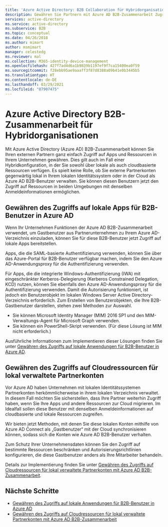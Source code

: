 ```yaml
---
title: 'Azure Active Directory: B2B Collaboration für Hybridorganisationen'
description: Gewähren Sie Partnern mit Azure AD B2B-Zusammenarbeit Zugriff auf lokale und cloudbasierte Ressourcen.
services: active-directory
ms.service: active-directory
ms.subservice: B2B
ms.topic: conceptual
ms.date: 04/26/2018
ms.author: mimart
author: msmimart
manager: celestedg
ms.reviewer: mal
ms.collection: M365-identity-device-management
ms.openlocfilehash: 427f7ad4d6a1b9839b1197ef9f7ca15400ea0f59
ms.sourcegitcommit: f28ebb95ae9aaaff3f87d8388a09b41e0b3445b5
ms.translationtype: HT
ms.contentlocale: de-DE
ms.lasthandoff: 03/29/2021
ms.locfileid: "87907475"
---
```

# <a name="azure-active-directory-b2b-collaboration-for-hybrid-organizations"></a>Azure Active Directory B2B-Zusammenarbeit für Hybridorganisationen

Mit Azure Active Directory (Azure AD) B2B-Zusammenarbeit können Sie Ihren externen Partnern ganz einfach Zugriff auf Apps und Ressourcen in Ihrem Unternehmen gewähren. Dies gilt auch im Fall einer Hybridkonfiguration, in der Sie sowohl über lokale als auch cloudbasierte Ressourcen verfügen. Es spielt keine Rolle, ob Sie externe Partnerkonten gegenwärtig lokal in Ihrem lokalen Identitätssystem oder in der Cloud als Azure AD B2B-Benutzer verwalten. Sie können diesen Benutzern jetzt den Zugriff auf Ressourcen in beiden Umgebungen mit denselben Anmeldeinformationen ermöglichen.

## <a name="grant-b2b-users-in-azure-ad-access-to-your-on-premises-apps"></a>Gewähren des Zugriffs auf lokale Apps für B2B-Benutzer in Azure AD

Wenn Ihr Unternehmen Funktionen der Azure AD B2B-Zusammenarbeit verwendet, um Gastbenutzer aus Partnerunternehmen zu Ihrem Azure AD-Verzeichnis einzuladen, können Sie für diese B2B-Benutzer jetzt Zugriff auf lokale Apps bereitstellen.

Apps, die die SAML-basierte Authentifizierung verwenden, können Sie über das Azure-Portal für B2B-Benutzer verfügbar machen, indem Sie den Azure AD-Anwendungsproxy für die Authentifizierung verwenden.

Für Apps, die die integrierte Windows-Authentifizierung (IWA) mit eingeschränkter Kerberos-Delegierung (Kerberos Constrained Delegation, KCD) nutzen, können Sie ebenfalls den Azure AD-Anwendungsproxy für die Authentifizierung verwenden. Damit die Autorisierung funktioniert, ist jedoch ein Benutzerobjekt im lokalen Windows Server Active Directory-Verzeichnis erforderlich. Zum Erstellen von Benutzerobjekten, die Ihre B2B-Gastbenutzer darstellen, stehen zwei Methoden zur Auswahl.

- Sie können Microsoft Identity Manager (MIM) 2016 SP1 und den MIM-Verwaltungs-Agent für Microsoft Graph verwenden.
- Sie können ein PowerShell-Skript verwenden. (Für diese Lösung ist MIM nicht erforderlich.)

Ausführliche Informationen zum Implementieren dieser Lösungen finden Sie unter [Gewähren des Zugriffs auf lokale Anwendungen für B2B-Benutzer in Azure AD](hybrid-cloud-to-on-premises.md).

## <a name="grant-locally-managed-partner-accounts-access-to-cloud-resources"></a>Gewähren des Zugriffs auf Cloudressourcen für lokal verwaltete Partnerkonten

Vor Azure AD haben Unternehmen mit lokalen Identitätssystemen Partnerkonten herkömmlicherweise in ihrem lokalen Verzeichnis verwaltet. In diesem Fall möchten Sie sicherstellen, dass Ihre Partner weiterhin Zugriff haben, wenn Sie Ihre Apps und andere Ressourcen zur Cloud migrieren. Im Idealfall sollen diese Benutzer mit denselben Anmeldeinformationen auf cloudbasierte und lokale Ressourcen zugreifen. 

Wir bieten jetzt Methoden, mit denen Sie diese lokalen Konten mithilfe von Azure AD Connect als „Gastbenutzer“ mit der Cloud synchronisieren können, sodass sich die Konten wie Azure AD B2B-Benutzer verhalten.

Zum Schutz Ihrer Unternehmensdaten können Sie den Zugriff auf bestimmte Ressourcen beschränken und Autorisierungsrichtlinien konfigurieren, die diese Gastbenutzer anders als Ihre Mitarbeiter behandeln.

Details zur Implementierung finden Sie unter [Gewähren des Zugriffs auf Cloudressourcen für lokal verwaltete Partnerkonten mit Azure AD B2B-Zusammenarbeit](hybrid-on-premises-to-cloud.md).
 
## <a name="next-steps"></a>Nächste Schritte

- [Gewähren des Zugriffs auf lokale Anwendungen für B2B-Benutzer in Azure AD](hybrid-cloud-to-on-premises.md)
- [Gewähren des Zugriffs auf Cloudressourcen für lokal verwaltete Partnerkonten mit Azure AD B2B-Zusammenarbeit](hybrid-on-premises-to-cloud.md)


